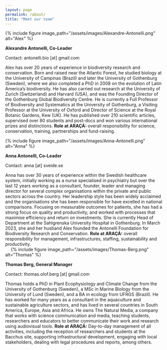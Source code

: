 ```yaml
---
layout: page
permalink: /about/
title: "Meet our team"
---
```


{% include figure image_path="/assets/images/Alexandre-Antonelli.png" alt="Alex" %}

**Alexandre Antonelli, Co-Leader** 

Contact:  antonelli.bio [at] gmail.com

Alex has over 20 years of experience in biodiversity research and conservation. Born and raised near the Atlantic Forest, he studied biology at the University of Campinas (Brazil) and later the University of Gothenburg (Sweden), where we also completed a PhD in 2008 on the evolution of Latin America’s biodiversity. He has also carried out research at the University of Zurich (Switzerland) and Harvard (USA), and was the Founding Director of the Gothenburg Global Biodiversity Centre. He is currently a Full Professor of Biodiversity and Systematics at the University of Gothenburg, a Visiting Professor at the University of Oxford and Director of Science at the Royal Botanic Gardens, Kew (UK). He has published over 210 scientific articles, supervised over 80 students and post-docs and won various international prizes and distinctions. **Role at ARAÇÁ:** overall responsibility for science, conservation, training, partnerships and fund-raising. 

{% include figure image_path="/assets/images/Anna-Antonelli.png" alt="Anna" %}

**Anna Antonelli, Co-Leader**

Contact: anna [at] sveide.se

Anna has over 30 years of experience within the Swedish healthcare system, initially working as a nurse specialised in psychiatry but over the last 12 years working as a consultant, founder, leader and managing director for several complex organisations within the private and public sectors across the country. Her leadership style has been widely acclaimed and the organisations she has been responsible for have excelled in national comparisons. Focusing on measurable outcomes for patients, she has had a strong focus on quality and productivity, and worked with processes that maximise efficiency and return on investments. She is currently Head of Department at the Sahlgrenska University Hospital in Gothenburg. In March 2023, she and her husband Alex founded the Antonelli Foundation for Biodiversity Research and Conservation. **Role at ARAÇÁ:** overall responsibility for management, infrastructures, staffing, sustainability and productivity.  
 
{% include figure image_path="/assets/images/Thomas-Berg.png" alt="Thomas" %}

**Thomas Berg, General Manager**

Contact: thomas.olof.berg [at] gmail.com

Thomas holds a PhD in Plant Ecophysiology and Climate Change from the University of Gothenburg (Sweden), a MSc in Marine Biology from the University of Lund (Sweden), and a BA in ecology from UFRGS (Brazil). He has worked for many years as a consultant in the aquaculture and sustainable agriculture sectors, and has lived in several countries in South America, Europe, Asia and Africa. He owns The Natural Media, a company that works with science communication and media, teaching students, researchers and educators to better communicate their work and research using audiovisual tools. **Role at ARAÇÁ:** Day-to-day management of all activities, including the reception of researchers and students at the Bacchus site, supporting infrastructural development, engaging with local stakeholders, dealing with legal procedures and reports, among others. 


